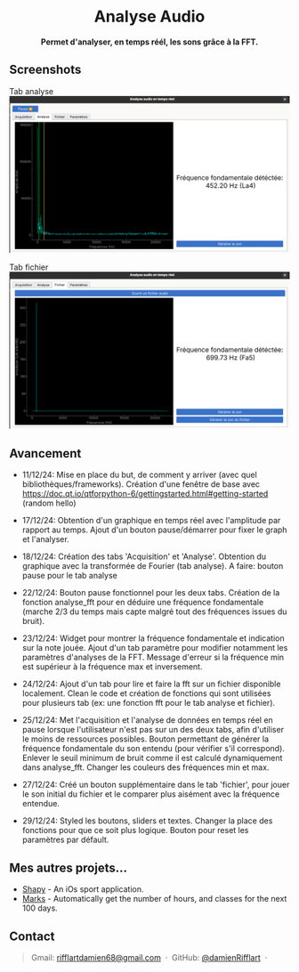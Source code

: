 <h1 align="center">
  <br>
  Analyse Audio
  <br>
</h1>

<h4 align="center">Permet d'analyser, en temps réél, les sons grâce à la FFT.</h4>

## Screenshots
Tab analyse
<img src="screenshots/12-05-25-01.png"></img>

Tab fichier
<img src="screenshots/12-05-25-02.png"></img>

## Avancement

* 11/12/24: Mise en place du but, de comment y arriver (avec quel bibliothèques/frameworks). Création d'une fenêtre de base avec https://doc.qt.io/qtforpython-6/gettingstarted.html#getting-started (random hello)

* 17/12/24: Obtention d'un graphique en temps réel avec l'amplitude par rapport au temps. Ajout d'un bouton pause/démarrer pour fixer le graph et l'analyser.

* 18/12/24: Création des tabs 'Acquisition' et 'Analyse'. Obtention du graphique avec la transformée de Fourier (tab analyse). A faire: bouton pause pour le tab analyse

* 22/12/24: Bouton pause fonctionnel pour les deux tabs. Création de la fonction analyse_fft pour en déduire une fréquence fondamentale (marche 2/3 du temps mais capte malgré tout des fréquences issues du bruit).

* 23/12/24: Widget pour montrer la fréquence fondamentale et indication sur la note jouée. Ajout d'un tab paramètre pour modifier notamment les paramètres d'analyses de la FFT. Message d'erreur si la fréquence min est supérieur à la fréquence max et inversement.

* 24/12/24: Ajout d'un tab pour lire et faire la fft sur un fichier disponible localement. Clean le code et création de fonctions qui sont utilisées pour plusieurs tab (ex: une fonction fft pour le tab analyse et fichier).

* 25/12/24: Met l'acquisition et l'analyse de données en temps réel en pause lorsque l'utilisateur n'est pas sur un des deux tabs, afin d'utiliser le moins de ressources possibles. Bouton permettant de générer la fréquence fondamentale du son entendu (pour vérifier s'il correspond). Enlever le seuil minimum de bruit comme il est calculé dynamiquement dans analyse_fft. Changer les couleurs des fréquences min et max.

* 27/12/24: Créé un bouton supplémentaire dans le tab 'fichier', pour jouer le son initial du fichier et le comparer plus aisément avec la fréquence entendue.

* 29/12/24: Styled les boutons, sliders et textes. Changer la place des fonctions pour que ce soit plus logique. Bouton pour reset les paramètres par défault.


## Mes autres projets...

- [Shapy](https://github.com/damienRifflart/Shapy) - An iOs sport application.
- [Marks](https://github.com/damienRifflart/StudyStats) - Automatically get the number of hours, and classes for the next 100 days.

## Contact

> Gmail: [rifflartdamien68@gmail.com](rifflartdamien68@gmail.com) &nbsp;&middot;&nbsp;
> GitHub: [@damienRifflart](https://github.com/damienRifflart) &nbsp;&middot;&nbsp;

